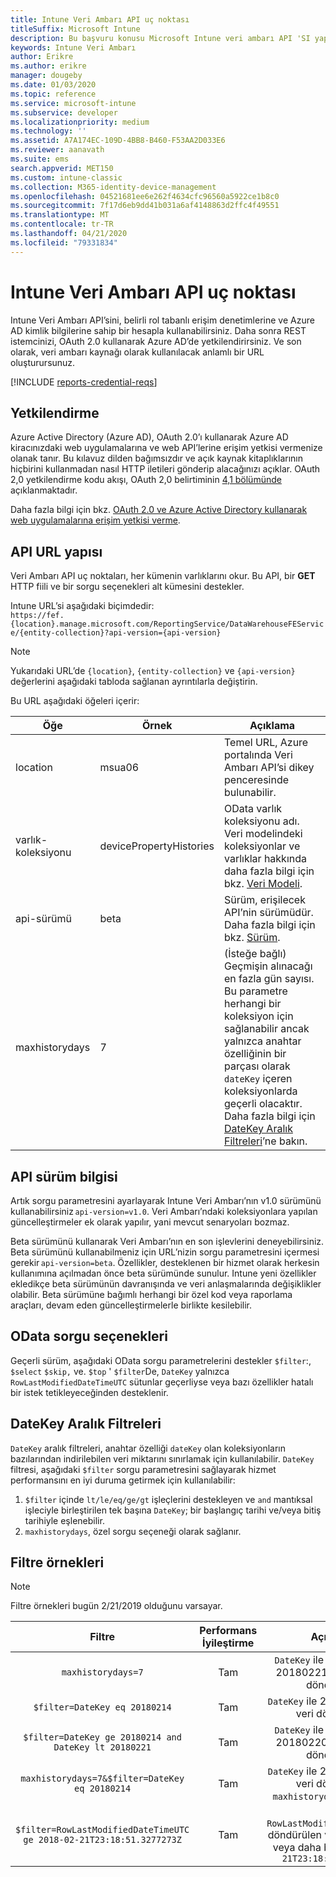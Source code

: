 ```yaml
---
title: Intune Veri Ambarı API uç noktası
titleSuffix: Microsoft Intune
description: Bu başvuru konusu Microsoft Intune veri ambarı API 'SI yapısını açıklar. Filtre örnekleri verilmiştir.
keywords: Intune Veri Ambarı
author: Erikre
ms.author: erikre
manager: dougeby
ms.date: 01/03/2020
ms.topic: reference
ms.service: microsoft-intune
ms.subservice: developer
ms.localizationpriority: medium
ms.technology: ''
ms.assetid: A7A174EC-109D-4BB8-B460-F53AA2D033E6
ms.reviewer: aanavath
ms.suite: ems
search.appverid: MET150
ms.custom: intune-classic
ms.collection: M365-identity-device-management
ms.openlocfilehash: 04521681ee6e262f4634cfc96560a5922ce1b8c0
ms.sourcegitcommit: 7f17d6eb9dd41b031a6af4148863d2ffc4f49551
ms.translationtype: MT
ms.contentlocale: tr-TR
ms.lasthandoff: 04/21/2020
ms.locfileid: "79331834"
---
```

# <a name="intune-data-warehouse-api-endpoint"></a>Intune Veri Ambarı API uç noktası

Intune Veri Ambarı API’sini, belirli rol tabanlı erişim denetimlerine ve Azure AD kimlik bilgilerine sahip bir hesapla kullanabilirsiniz. Daha sonra REST istemcinizi, OAuth 2.0 kullanarak Azure AD’de yetkilendirirsiniz. Ve son olarak, veri ambarı kaynağı olarak kullanılacak anlamlı bir URL oluşturursunuz.

[!INCLUDE [reports-credential-reqs](../includes/reports-credential-reqs.md)]

## <a name="authorization"></a>Yetkilendirme

Azure Active Directory (Azure AD), OAuth 2.0’ı kullanarak Azure AD kiracınızdaki web uygulamalarına ve web API’lerine erişim yetkisi vermenize olanak tanır. Bu kılavuz dilden bağımsızdır ve açık kaynak kitaplıklarının hiçbirini kullanmadan nasıl HTTP iletileri gönderip alacağınızı açıklar. OAuth 2,0 yetkilendirme kodu akışı, OAuth 2,0 belirtiminin [4,1 bölümünde](https://tools.ietf.org/html/rfc6749#section-4.1) açıklanmaktadır.

Daha fazla bilgi için bkz. [OAuth 2.0 ve Azure Active Directory kullanarak web uygulamalarına erişim yetkisi verme](https://docs.microsoft.com/azure/active-directory/develop/active-directory-protocols-oauth-code).

## <a name="api-url-structure"></a>API URL yapısı

Veri Ambarı API uç noktaları, her kümenin varlıklarını okur. Bu API, bir **GET** HTTP fiili ve bir sorgu seçenekleri alt kümesini destekler.

Intune URL’si aşağıdaki biçimdedir:  
`https://fef.{location}.manage.microsoft.com/ReportingService/DataWarehouseFEService/{entity-collection}?api-version={api-version}`

> [!NOTE]
> Yukarıdaki URL’de `{location}`, `{entity-collection}` ve `{api-version}` değerlerini aşağıdaki tabloda sağlanan ayrıntılarla değiştirin.

Bu URL aşağıdaki öğeleri içerir:

| Öğe | Örnek | Açıklama |
|-------------------|------------|--------------------------------------------------------------------------------------------------------------------|
| location | msua06 | Temel URL, Azure portalında Veri Ambarı API’si dikey penceresinde bulunabilir. |
| varlık-koleksiyonu | devicePropertyHistories | OData varlık koleksiyonu adı. Veri modelindeki koleksiyonlar ve varlıklar hakkında daha fazla bilgi için bkz. [Veri Modeli](reports-ref-data-model.md). |
| api-sürümü | beta | Sürüm, erişilecek API’nin sürümüdür. Daha fazla bilgi için bkz. [Sürüm](reports-api-url.md#api-version-information). |
| maxhistorydays | 7 | (İsteğe bağlı) Geçmişin alınacağı en fazla gün sayısı. Bu parametre herhangi bir koleksiyon için sağlanabilir ancak yalnızca anahtar özelliğinin bir parçası olarak `dateKey` içeren koleksiyonlarda geçerli olacaktır. Daha fazla bilgi için [DateKey Aralık Filtreleri](reports-api-url.md#datekey-range-filters)’ne bakın. |

## <a name="api-version-information"></a>API sürüm bilgisi

Artık sorgu parametresini ayarlayarak Intune Veri Ambarı’nın v1.0 sürümünü kullanabilirsiniz `api-version=v1.0`. Veri Ambarı’ndaki koleksiyonlara yapılan güncelleştirmeler ek olarak yapılır, yani mevcut senaryoları bozmaz.

Beta sürümünü kullanarak Veri Ambarı’nın en son işlevlerini deneyebilirsiniz. Beta sürümünü kullanabilmeniz için URL’nizin sorgu parametresini içermesi gerekir `api-version=beta`. Özellikler, desteklenen bir hizmet olarak herkesin kullanımına açılmadan önce beta sürümünde sunulur. Intune yeni özellikler ekledikçe beta sürümünün davranışında ve veri anlaşmalarında değişiklikler olabilir. Beta sürümüne bağımlı herhangi bir özel kod veya raporlama araçları, devam eden güncelleştirmelerle birlikte kesilebilir.

## <a name="odata-query-options"></a>OData sorgu seçenekleri

Geçerli sürüm, aşağıdaki OData sorgu parametrelerini destekler `$filter`:, `$select` `$skip,` ve. `$top` ' `$filter`De, `DateKey` yalnızca `RowLastModifiedDateTimeUTC` sütunlar geçerliyse veya bazı özellikler hatalı bir istek tetikleyeceğinden desteklenir.

## <a name="datekey-range-filters"></a>DateKey Aralık Filtreleri

`DateKey` aralık filtreleri, anahtar özelliği `dateKey` olan koleksiyonların bazılarından indirilebilen veri miktarını sınırlamak için kullanılabilir. `DateKey` filtresi, aşağıdaki `$filter` sorgu parametresini sağlayarak hizmet performansını en iyi duruma getirmek için kullanılabilir:

1. `$filter` içinde `lt/le/eq/ge/gt` işleçlerini destekleyen ve `and` mantıksal işleciyle birleştirilen tek başına `DateKey`; bir başlangıç tarihi ve/veya bitiş tarihiyle eşlenebilir.
2. `maxhistorydays`, özel sorgu seçeneği olarak sağlanır.<br>

## <a name="filter-examples"></a>Filtre örnekleri

> [!NOTE]
> Filtre örnekleri bugün 2/21/2019 olduğunu varsayar.

|                             Filtre                             |           Performans İyileştirme           |                                          Açıklama                                          |
|:--------------------------------------------------------------:|:--------------------------------------------:|:---------------------------------------------------------------------------------------------:|
|    `maxhistorydays=7`                                            |    Tam                                      |    `DateKey` ile 20180214 ve 20180221 arasında veri döndürülür.                                     |
|    `$filter=DateKey eq 20180214`                                 |    Tam                                      |    `DateKey` ile 20180214’e eşit veri döndürülür.                                                    |
|    `$filter=DateKey ge 20180214 and DateKey lt 20180221`         |    Tam                                      |    `DateKey` ile 20180214 ve 20180220 arasında veri döndürülür.                                     |
|    `maxhistorydays=7&$filter=DateKey eq 20180214`                |    Tam                                      |    `DateKey` ile 20180214’e eşit veri döndürülür. `maxhistorydays` yoksayılır.                            |
|    `$filter=RowLastModifiedDateTimeUTC ge 2018-02-21T23:18:51.3277273Z`                                |    Tam                                       |    İle `RowLastModifiedDateTimeUTC` döndürülen veriler şuna eşit veya daha büyük`2018-02-21T23:18:51.3277273Z`                             |
